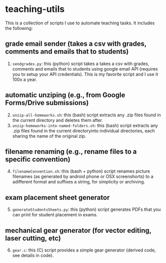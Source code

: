 teaching-utils
=============

This is a collection of scripts I use to automate teaching tasks. It includes the following:

## grade email sender (takes a csv with grades, comments and emails that to students)

1. ``sendgrades.py``: this (python) script takes a takes a csv with grades, comments and emails that to students using google email API (requires you to setup your API credentials). This is my favorite script and I use it 100x a year.

## automatic unziping (e.g., from Google Forms/Drive submissions)

2. ``unzip-all-homeworks.sh``: this (bash) script extracts any .zip files found in the current directory and deletes them after.
3. ``unzip-homeworks-into-named-folders.sh``: this (bash) script extracts any .zip files found in the current directoryinto individual directories, each sharing the name of the original zip.

## filename renaming (e.g., rename files to a specific convention)

4. ``filenameConvention.sh``: this (bash + python) script renames picture filenames (as generated by android phone or OSX screenshorts) to a adifferent format and suffixes a string, for simplicity or archiving. 

## exam placement sheet generator

5. ``generateStudentsSheets.py``: this (python) script generates PDFs that you can print for student placement in exams.

## mechanical gear generator (for vector editing, laser cutting, etc)

6. ``gear.c``: this (C) script provides a simple gear generator (derived code, see details in code).

